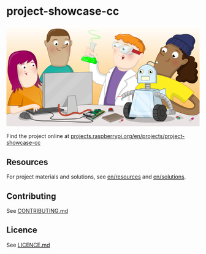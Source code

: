 # project-showcase-cc

![project-showcase-cc](banner.png)

Find the project online at [projects.raspberrypi.org/en/projects/project-showcase-cc](https://projects.raspberrypi.org/en/projects/project-showcase-cc)

## Resources
For project materials and solutions, see [en/resources](https://github.com/raspberrypilearning/project-showcase-cc/tree/master/en/resources) and [en/solutions](https://github.com/raspberrypilearning/project-showcase-cc/tree/master/en/solutions).

## Contributing
See [CONTRIBUTING.md](CONTRIBUTING.md)

## Licence
 See [LICENCE.md](LICENCE.md)